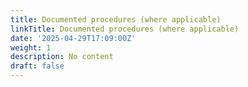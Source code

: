 ```yaml
---
title: Documented procedures (where applicable)
linkTitle: Documented procedures (where applicable)
date: '2025-04-29T17:09:00Z'
weight: 1
description: No content
draft: false
---
```



